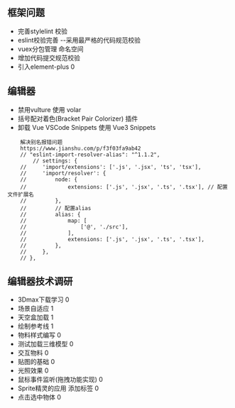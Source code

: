 ## 框架问题
- 完善stylelint 校验
- eslint校验完善 --采用最严格的代码规范校验
- vuex分包管理 命名空间
- 增加代码提交规范校验
- 引入element-plus 0

## 编辑器
- 禁用vulture 使用 volar
- 括号配对着色(Bracket Pair Colorizer) 插件
- 卸载 Vue VSCode Snippets 使用 Vue3 Snippets
```
    解决别名报错问题 
    https://www.jianshu.com/p/f3f03fa9ab42
    // "eslint-import-resolver-alias": "^1.1.2",
        // settings: {
    //     'import/extensions': ['.js', '.jsx', 'ts', 'tsx'],
    //     'import/resolver': {
    //         node: {
    //             extensions: ['.js', '.jsx', '.ts', '.tsx'], // 配置文件扩展名
    //         },
    //         // 配置alias
    //         alias: {
    //             map: [
    //                 ['@', './src'],
    //             ],
    //             extensions: ['.js', '.jsx', '.ts', '.tsx'],
    //         },
    //     },
    // },
```

## 编辑器技术调研
- 3Dmax下载学习 0
- 场景自适应 1
- 天空盒加载 1
- 绘制参考线 1
- 物料样式编写 0
- 测试加载三维模型 0
- 交互物料 0
- 贴图的基础 0
- 光照效果 0
- 鼠标事件监听(拖拽功能实现) 0
- Sprite精灵的应用 添加标签 0
- 点击选中物体 0
